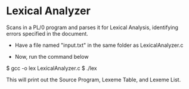 # Lexical Analyzer
Scans in a PL/0 program and parses it for Lexical Analysis, identifying errors specified in the document.

- Have a file named "input.txt" in the same folder as LexicalAnalyzer.c

- Now, run the command below

$ gcc -o lex LexicalAnalyzer.c
$ ./lex

This will print out the Source Program, Lexeme Table, and Lexeme List.
